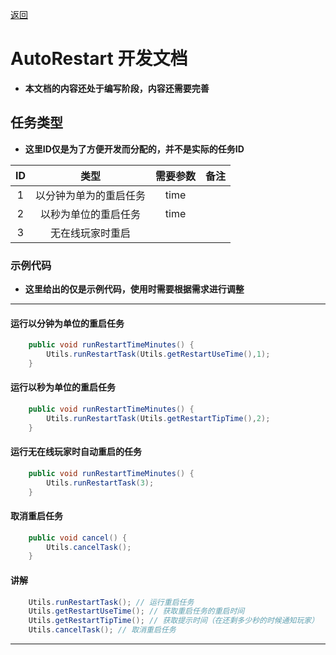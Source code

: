 [返回](../README.md)
# **AutoRestart 开发文档**
- **本文档的内容还处于编写阶段，内容还需要完善**

## **任务类型**
- **这里ID仅是为了方便开发而分配的，并不是实际的任务ID**

|ID|类型|需要参数|备注|
|:-:|:-:|:-:|:-:|
|1|以分钟为单为的重启任务|time||
|2|以秒为单位的重启任务|time||
|3|无在线玩家时重启|||

### **示例代码**
- **这里给出的仅是示例代码，使用时需要根据需求进行调整**
---
#### **运行以分钟为单位的重启任务**
```java
    public void runRestartTimeMinutes() {
        Utils.runRestartTask(Utils.getRestartUseTime(),1);
    }
```
#### **运行以秒为单位的重启任务**
```java
    public void runRestartTimeMinutes() {
        Utils.runRestartTask(Utils.getRestartTipTime(),2);
    }
```
#### **运行无在线玩家时自动重启的任务**
```java
    public void runRestartTimeMinutes() {
        Utils.runRestartTask(3);
    }
```
#### **取消重启任务**
```java
    public void cancel() {
        Utils.cancelTask();
    }
```
#### **讲解**
```java
    Utils.runRestartTask(); // 运行重启任务
    Utils.getRestartUseTime(); // 获取重启任务的重启时间
    Utils.getRestartTipTime(); // 获取提示时间（在还剩多少秒的时候通知玩家）
    Utils.cancelTask(); // 取消重启任务
```
---